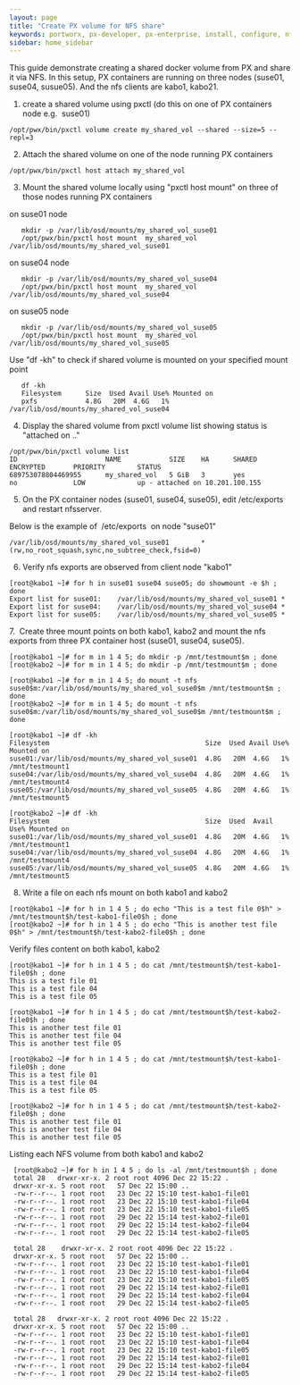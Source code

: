 ```yaml
---
layout: page
title: "Create PX volume for NFS share"
keywords: portworx, px-developer, px-enterprise, install, configure, nfs, storage, share, volume
sidebar: home_sidebar
---
```


This guide demonstrate creating a shared docker volume from PX and share it via NFS.
In this setup, PX containers are running on three nodes (suse01, suse04, susue05).
And the nfs clients are kabo1, kabo21. 

1. create a shared volume using pxctl (do this on one of PX containers node e.g.  suse01)

```
/opt/pwx/bin/pxctl volume create my_shared_vol --shared --size=5 --repl=3

```

2. Attach the shared volume on one of the node running PX containers

```
/opt/pwx/bin/pxctl host attach my_shared_vol

```

3. Mount the shared volume locally using "pxctl host mount" on three of those nodes running PX containers
   
on suse01 node

```
   mkdir -p /var/lib/osd/mounts/my_shared_vol_suse01
   /opt/pwx/bin/pxctl host mount  my_shared_vol /var/lib/osd/mounts/my_shared_vol_suse01

```    

on suse04 node

```
   mkdir -p /var/lib/osd/mounts/my_shared_vol_suse04
   /opt/pwx/bin/pxctl host mount  my_shared_vol /var/lib/osd/mounts/my_shared_vol_suse04

```

on suse05 node

```   
   mkdir -p /var/lib/osd/mounts/my_shared_vol_suse05
   /opt/pwx/bin/pxctl host mount  my_shared_vol /var/lib/osd/mounts/my_shared_vol_suse05

```   

Use "df -kh" to check if shared volume is mounted on your specified mount point

```   
   df -kh
   Filesystem      Size  Used Avail Use% Mounted on
   pxfs            4.8G   20M  4.6G   1% /var/lib/osd/mounts/my_shared_vol_suse04

```   
   
4. Display the shared volume from pxctl volume list showing status is "attached on .."

```
/opt/pwx/bin/pxctl volume list
ID                      NAME            SIZE    HA      SHARED  ENCRYPTED       PRIORITY        STATUS
689753078804469955      my_shared_vol   5 GiB   3       yes     no              LOW             up - attached on 10.201.100.155

```

5. On the PX container nodes (suse01, suse04, suse05), edit /etc/exports and restart nfsserver.

Below is the example of  /etc/exports  on node "suse01"

```
/var/lib/osd/mounts/my_shared_vol_suse01        *(rw,no_root_squash,sync,no_subtree_check,fsid=0)

```

6. Verify nfs exports are observed from client node "kabo1"

```
[root@kabo1 ~]# for h in suse01 suse04 suse05; do showmount -e $h ; done
Export list for suse01:    /var/lib/osd/mounts/my_shared_vol_suse01 *
Export list for suse04:    /var/lib/osd/mounts/my_shared_vol_suse04 *
Export list for suse05:    /var/lib/osd/mounts/my_shared_vol_suse05 *

```

7.  Create three mount points on both kabo1, kabo2 and mount the nfs exports from three PX container host (suse01, suse04, suse05).

```
[root@kabo1 ~]# for m in 1 4 5; do mkdir -p /mnt/testmount$m ; done
[root@kabo2 ~]# for m in 1 4 5; do mkdir -p /mnt/testmount$m ; done

[root@kabo1 ~]# for m in 1 4 5; do mount -t nfs suse0$m:/var/lib/osd/mounts/my_shared_vol_suse0$m /mnt/testmount$m ; done
[root@kabo2 ~]# for m in 1 4 5; do mount -t nfs suse0$m:/var/lib/osd/mounts/my_shared_vol_suse0$m /mnt/testmount$m ; done

[root@kabo1 ~]# df -kh
Filesystem                                       Size  Used Avail Use% Mounted on
suse01:/var/lib/osd/mounts/my_shared_vol_suse01  4.8G   20M  4.6G   1% /mnt/testmount1
suse04:/var/lib/osd/mounts/my_shared_vol_suse04  4.8G   20M  4.6G   1% /mnt/testmount4
suse05:/var/lib/osd/mounts/my_shared_vol_suse05  4.8G   20M  4.6G   1% /mnt/testmount5

[root@kabo2 ~]# df -kh    
Filesystem                                       Size  Used  Avail Use% Mounted on
suse01:/var/lib/osd/mounts/my_shared_vol_suse01  4.8G   20M  4.6G   1% /mnt/testmount1
suse04:/var/lib/osd/mounts/my_shared_vol_suse04  4.8G   20M  4.6G   1% /mnt/testmount4
suse05:/var/lib/osd/mounts/my_shared_vol_suse05  4.8G   20M  4.6G   1% /mnt/testmount5

```

8. Write a file on each nfs mount on both kabo1 and kabo2

```
[root@kabo1 ~]# for h in 1 4 5 ; do echo "This is a test file 0$h" > /mnt/testmount$h/test-kabo1-file0$h ; done
[root@kabo2 ~]# for h in 1 4 5 ; do echo "This is another test file 0$h" > /mnt/testmount$h/test-kabo2-file0$h ; done

```

Verify files content on both kabo1, kabo2 

```  
[root@kabo1 ~]# for h in 1 4 5 ; do cat /mnt/testmount$h/test-kabo1-file0$h ; done
This is a test file 01
This is a test file 04
This is a test file 05

[root@kabo1 ~]# for h in 1 4 5 ; do cat /mnt/testmount$h/test-kabo2-file0$h ; done
This is another test file 01
This is another test file 04
This is another test file 05

[root@kabo2 ~]# for h in 1 4 5 ; do cat /mnt/testmount$h/test-kabo1-file0$h ; done
This is a test file 01
This is a test file 04
This is a test file 05

[root@kabo2 ~]# for h in 1 4 5 ; do cat /mnt/testmount$h/test-kabo2-file0$h ; done
This is another test file 01
This is another test file 04
This is another test file 05

```

   Listing each NFS volume from both kabo1 and kabo2
   
```
 [root@kabo2 ~]# for h in 1 4 5 ; do ls -al /mnt/testmount$h ; done
 total 28   drwxr-xr-x. 2 root root 4096 Dec 22 15:22 .   
 drwxr-xr-x. 5 root root   57 Dec 22 15:00 ..   
 -rw-r--r--. 1 root root   23 Dec 22 15:10 test-kabo1-file01
 -rw-r--r--. 1 root root   23 Dec 22 15:10 test-kabo1-file04
 -rw-r--r--. 1 root root   23 Dec 22 15:10 test-kabo1-file05
 -rw-r--r--. 1 root root   29 Dec 22 15:14 test-kabo2-file01
 -rw-r--r--. 1 root root   29 Dec 22 15:14 test-kabo2-file04
 -rw-r--r--. 1 root root   29 Dec 22 15:14 test-kabo2-file05
 
 total 28    drwxr-xr-x. 2 root root 4096 Dec 22 15:22 .
 drwxr-xr-x. 5 root root   57 Dec 22 15:00 ..
 -rw-r--r--. 1 root root   23 Dec 22 15:10 test-kabo1-file01
 -rw-r--r--. 1 root root   23 Dec 22 15:10 test-kabo1-file04
 -rw-r--r--. 1 root root   23 Dec 22 15:10 test-kabo1-file05
 -rw-r--r--. 1 root root   29 Dec 22 15:14 test-kabo2-file01
 -rw-r--r--. 1 root root   29 Dec 22 15:14 test-kabo2-file04
 -rw-r--r--. 1 root root   29 Dec 22 15:14 test-kabo2-file05
 
 total 28   drwxr-xr-x. 2 root root 4096 Dec 22 15:22 .
 drwxr-xr-x. 5 root root   57 Dec 22 15:00 ..   
 -rw-r--r--. 1 root root   23 Dec 22 15:10 test-kabo1-file01
 -rw-r--r--. 1 root root   23 Dec 22 15:10 test-kabo1-file04
 -rw-r--r--. 1 root root   23 Dec 22 15:10 test-kabo1-file05
 -rw-r--r--. 1 root root   29 Dec 22 15:14 test-kabo2-file01
 -rw-r--r--. 1 root root   29 Dec 22 15:14 test-kabo2-file04
 -rw-r--r--. 1 root root   29 Dec 22 15:14 test-kabo2-file05 

```
